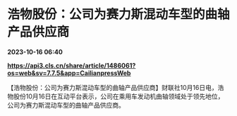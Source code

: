 # 浩物股份：公司为赛力斯混动车型的曲轴产品供应商

**2023-10-16 06:40**

**https://api3.cls.cn/share/article/1486061?os=web&sv=7.7.5&app=CailianpressWeb**

【浩物股份：公司为赛力斯混动车型的曲轴产品供应商】财联社10月16日电，浩物股份10月16日在互动平台表示，公司在乘用车发动机曲轴领域处于领先地位，公司为赛力斯混动车型的曲轴产品供应商。